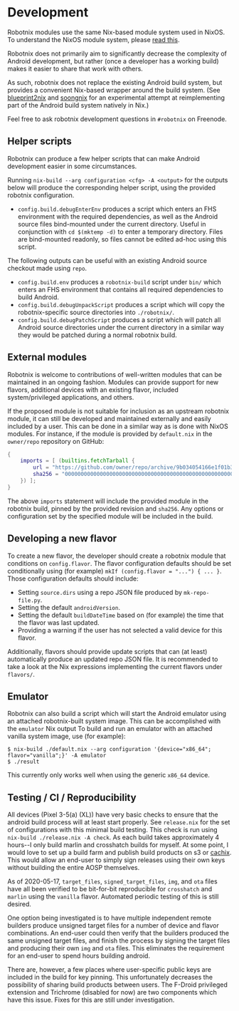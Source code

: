 <!--
SPDX-FileCopyrightText: 2021 Daniel Fullmer and robotnix contributors
SPDX-License-Identifier: MIT
-->

# Development

Robotnix modules use the same Nix-based module system used in NixOS.
To understand the NixOS module system, please [read this](https://nixos.org/manual/nixos/stable/index.html#sec-writing-modules).

Robotnix does not primarily aim to significantly decrease the complexity of Android development,
but rather (once a developer has a working build) makes it easier to share that work with others.

As such, robotnix does not replace the existing Android build system, but provides a convenient Nix-based wrapper around the build system.
(See [blueprint2nix](https://github.com/danielfullmer/blueprint2nix) and [soongnix](https://github.com/danielfullmer/soongnix) for an experimental attempt at reimplementing part of the Android build system natively in Nix.)

Feel free to ask robotnix development questions in `#robotnix` on Freenode.

## Helper scripts
Robotnix can produce a few helper scripts that can make Android development easier in some circumstances.

Running `nix-build --arg configuration <cfg> -A <output>` for the outputs below will produce the corresponding helper script, using the provided robotnix configuration.

- `config.build.debugEnterEnv` produces a script which enters an FHS environment with the required dependencies, as well as the Android source files bind-mounted under the current directory.  Useful in conjunction with `cd $(mktemp -d)` to enter a temporary directory.  Files are bind-mounted readonly, so files cannot be edited ad-hoc using this script.

The following outputs can be useful with an existing Android source checkout made using `repo`.
- `config.build.env` produces a `robotnix-build` script under `bin/` which enters an FHS environment that contains all required dependencies to build Android.
- `config.build.debugUnpackScript` produces a script which will copy the robotnix-specific source directories into `./robotnix/`.
- `config.build.debugPatchScript` produces a script which will patch all Android source directories under the current directory in a similar way they would be patched during a normal robotnix build.

## External modules
Robotnix is welcome to contributions of well-written modules that can be maintained in an ongoing fashion.
Modules can provide support for new flavors, additional devices with an existing flavor, included system/privileged applications, and others.

If the proposed module is not suitable for inclusion as an upstream robotnix module,
it can still be developed and maintained externally and easily included by a user.
This can be done in a similar way as is done with NixOS modules.
For instance, if the module is provided by `default.nix` in the `owner/repo` repository on GitHub:
```nix
{
    imports = [ (builtins.fetchTarball {
        url = "https://github.com/owner/repo/archive/9b034054166e1f01b3bdb6a1948daa3bdafe039a.tar.gz";
        sha256 = "0000000000000000000000000000000000000000000000000000000000000000";
    }) ];
}
```
The above `imports` statement will include the provided module in the robotnix build, pinned by the provided revision and `sha256`.
Any options or configuration set by the specified module will be included in the build.

## Developing a new flavor
To create a new flavor, the developer should create a robotnix module that conditions on `config.flavor`.
The flavor configuration defaults should be set conditionally using (for example) `mkIf (config.flavor = "...") { ... }`.
Those configuration defaults should include:
 - Setting `source.dirs` using a repo JSON file produced by `mk-repo-file.py`.
 - Setting the default `androidVersion`.
 - Setting the default `buildDateTime` based on (for example) the time that the flavor was last updated.
 - Providing a warning if the user has not selected a valid device for this flavor.

Additionally, flavors should provide update scripts that can (at least) automatically produce an updated repo JSON file.
It is recommended to take a look at the Nix expressions implementing the current flavors under `flavors/`.

## Emulator
Robotnix can also build a script which will start the Android emulator using an attached robotnix-built system image.
This can be accomplished with the `emulator` Nix output
To build and run an emulator with an attached vanilla system image, use (for example):
```console
$ nix-build ./default.nix --arg configuration '{device="x86_64"; flavor="vanilla";}' -A emulator
$ ./result
```
This currently only works well when using the generic `x86_64` device.


## Testing / CI / Reproducibility
All devices (Pixel 3-5(a) (XL)) have very basic checks to ensure that the android build process will at least start properly.
See `release.nix` for the set of configurations with this minimal build testing.
This check is run using `nix-build ./release.nix -A check`.
As each build takes approximately 4 hours--I only build marlin and crosshatch builds for myself.
At some point, I would love to set up a build farm and publish build products on s3 or [cachix](https://cachix.org).
This would allow an end-user to simply sign releases using their own keys without building the entire AOSP themselves.

As of 2020-05-17, `target_files`, `signed_target_files`, `img`, and `ota` files have all been verified to be bit-for-bit reproducible for `crosshatch` and `marlin` using the `vanilla` flavor.
Automated periodic testing of this is still desired.

One option being investigated is to have multiple independent remote builders produce unsigned target files for a number of device and flavor combinations.
An end-user could then verify that the builders produced the same unsigned target files, and finish the process by signing the target files and producing their own `img` and `ota` files.
This eliminates the requirement for an end-user to spend hours building android.

There are, however, a few places where user-specific public keys are included in the build for key pinning.
This unfortunately decreases the possibility of sharing build products between users.
The F-Droid privileged extension and Trichrome (disabled for now) are two components which have this issue.
Fixes for this are still under investigation.

